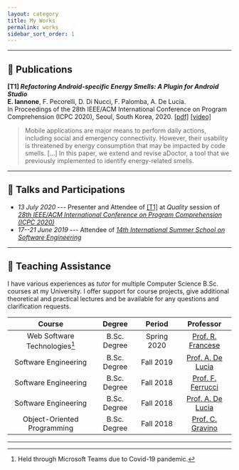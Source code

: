 ```yaml
---
layout: category
title: My Works
permalink: works
sidebar_sort_order: 1
---
```


---

## :page_with_curl: Publications

<a name="icpc2020refactoring"></a>
**[T1] *Refactoring Android-specific Energy Smells: A Plugin for Android Studio***  
**E. Iannone**, F. Pecorelli, D. Di Nucci, F. Palomba, A. De Lucia.  
In Proceedings of the 28th IEEE/ACM International Conference on Program Comprehension (ICPC 2020),
Seoul, South Korea, 2020.
[[pdf]](download/papers/iannone2020refactoring.pdf)
[[video]](https://www.youtube.com/watch?v=iXFXpD5FqWA&t=141s)

>Mobile applications are major means to perform daily actions, including social and emergency
>connectivity. However, their usability is threatened by energy consumption that may be impacted
>by code smells. [...] In this paper, we extend and revise aDoctor,
>a tool that we previously implemented to identify energy-related smells.

---

## :microphone: Talks and Participations 
 
- *13 July 2020* --- Presenter and Attendee of [[T1]](#icpc2020refactoring) at *Quality* session of [*28th IEEE/ACM International Conference on Program Comprehension (ICPC 2020)*](https://conf.researchr.org/program/icpc-2020/program-icpc-2020?date=Mon%2013%20Jul%202020)
- *17--21 June 2019* --- Attendee of [*14th International Summer School on Software Engineering*](http://www.sesa.unisa.it/seschool/)

---

## :briefcase: Teaching Assistance

I have various experiences as *tutor* for multiple Computer Science B.Sc. courses at my University.
I offer support for course projects, give additional theoretical and practical lectures
and be available for any questions and clarification requests.

| Course | Degree | Period | Professor |
|:--:|:--:|:--:|:--:|
| Web Software Technologies[^1] | B.Sc. Degree | Spring 2020 | [Prof. R. Francese](https://docenti.unisa.it/004763/home) |
| Software Engineering | B.Sc. Degree | Fall 2019 | [Prof. A. De Lucia](https://docenti.unisa.it/003241/home) |
| Software Engineering | B.Sc. Degree | Fall 2018 | [Prof. F. Ferrucci](https://docenti.unisa.it/001775/home) |
| Software Engineering | B.Sc. Degree | Fall 2018 | [Prof. A. De Lucia](https://docenti.unisa.it/003241/home) |
| Object-Oriented Programming | B.Sc. Degree | Fall 2018 | [Prof. C. Gravino](https://docenti.unisa.it/004724/home) |

[^1]: Held through Microsoft Teams due to Covid-19 pandemic.

---
